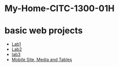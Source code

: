 # My-Home-CITC-1300-01H
<h1>basic web projects</h1>

<ul>
	<li><a href="lab1/index.html">Lab1</a></li>
	<li><a href="lab2/index.html" target="blank">Lab2</a></li>
	<li><a href="lab3/index.html" target="blank">lab3</a></li>
	<li><a href="lab5/index.html" target="blank">Mobile Site, Media and Tables</a></li>
</ul>
